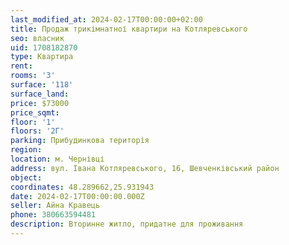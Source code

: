 ```yaml
---
last_modified_at: 2024-02-17T00:00:00+02:00
title: Продаж трикімнатної квартири на Котляревського
seo: власник
uid: 1708182870
type: Квартира
rent:
rooms: '3'
surface: '118'
surface_land:
price: $73000
price_sqmt:
floor: '1'
floors: '2Г'
parking: Прибудинкова територія
region:
location: м. Чернівці
address: вул. Івана Котляревського, 16, Шевченківський район
object:
coordinates: 48.289662,25.931943
date: 2024-02-17T00:00:00.000Z
seller: Айна Кравець
phone: 380663594481
description: Вторинне житло, придатне для проживання
---
```


